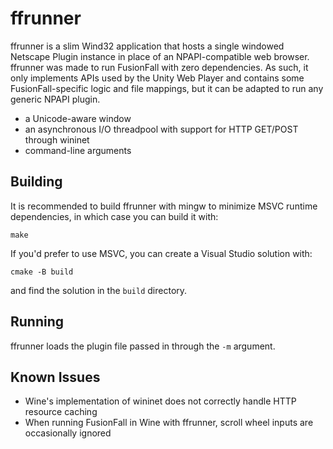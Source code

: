 # ffrunner
ffrunner is a slim Wind32 application that hosts a single windowed Netscape Plugin instance in place of an NPAPI-compatible web browser. ffrunner was made to run FusionFall with zero dependencies. As such, it only implements APIs used by the Unity Web Player and contains some FusionFall-specific logic and file mappings, but it can be adapted to run any generic NPAPI plugin.
- a Unicode-aware window 
- an asynchronous I/O threadpool with support for HTTP GET/POST through wininet
- command-line arguments

## Building
It is recommended to build ffrunner with mingw to minimize MSVC runtime dependencies, in which case you can build it with:
```
make
```
If you'd prefer to use MSVC, you can create a Visual Studio solution with:
```
cmake -B build
```
and find the solution in the `build` directory.

## Running
ffrunner loads the plugin file passed in through the `-m` argument.

## Known Issues
- Wine's implementation of wininet does not correctly handle HTTP resource caching
- When running FusionFall in Wine with ffrunner, scroll wheel inputs are occasionally ignored
